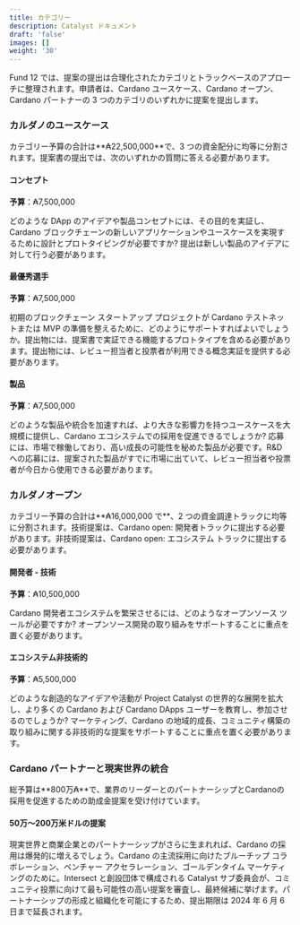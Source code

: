 ```yaml
---
title: カテゴリー
description: Catalyst ドキュメント
draft: 'false'
images: []
weight: '30'
---
```


Fund 12 では、提案の提出は合理化されたカテゴリとトラックベースのアプローチに整理されます。申請者は、Cardano ユースケース、Cardano オープン、Cardano パートナーの 3 つのカテゴリのいずれかに提案を提出します。

### カルダノのユースケース

カテゴリー予算の合計は**₳22,500,000**で、3 つの資金配分に均等に分割されます。提案書の提出では、次のいずれかの質問に答える必要があります。

#### コンセプト

**予算**：₳7,500,000

どのような DApp のアイデアや製品コンセプトには、その目的を実証し、Cardano ブロックチェーンの新しいアプリケーションやユースケースを実現するために設計とプロトタイピングが必要ですか? 提出は新しい製品のアイデアに対して行う必要があります。

#### 最優秀選手

**予算**：₳7,500,000

初期のブロックチェーン スタートアップ プロジェクトが Cardano テストネットまたは MVP の準備を整えるために、どのようにサポートすればよいでしょうか。提出物には、提案書で実証できる機能するプロトタイプを含める必要があります。提出物には、レビュー担当者と投票者が利用できる概念実証を提供する必要があります。

#### 製品

**予算**：₳7,500,000

どのような製品や統合を加速すれば、より大きな影響力を持つユースケースを大規模に提供し、Cardano エコシステムでの採用を促進できるでしょうか? 応募には、市場で稼働しており、高い成長の可能性を秘めた製品が必要です。R&amp;D への応募には、提案された製品がすでに市場に出ていて、レビュー担当者や投票者が今日から使用できる必要があります。

### カルダノオープン

カテゴリー予算の合計は**₳16,000,000 で**、2 つの資金調達トラックに均等に分割されます。技術提案は、Cardano open: 開発者トラックに提出する必要があります。非技術提案は、Cardano open: エコシステム トラックに提出する必要があります。

#### 開発者 - 技術

**予算**：₳10,500,000

Cardano 開発者エコシステムを繁栄させるには、どのようなオープンソース ツールが必要ですか? オープンソース開発の取り組みをサポートすることに重点を置く必要があります。

#### エコシステム非技術的

**予算**：₳5,500,000

どのような創造的なアイデアや活動が Project Catalyst の世界的な展開を拡大し、より多くの Cardano および Cardano DApps ユーザーを教育し、参加させるのでしょうか? マーケティング、Cardano の地域的成長、コミュニティ構築の取り組みに関する非技術的な提案をサポートすることに重点を置く必要があります。

### Cardano パートナーと現実世界の統合

総予算は**800万₳**で、業界のリーダーとのパートナーシップとCardanoの採用を促進するための助成金提案を受け付けています。

#### 50万〜200万米ドルの提案

現実世界と商業企業とのパートナーシップがさらに生まれれば、Cardano の採用は爆発的に増えるでしょう。Cardano の主流採用に向けたブルーチップ コラボレーション、ベンチャー アクセラレーション、ゴールデンタイム マーケティングのために。Intersect と創設団体で構成される Catalyst サブ委員会が、コミュニティ投票に向けて最も可能性の高い提案を審査し、最終候補に挙げます。パートナーシップの形成と組織化を可能にするため、提出期限は 2024 年 6 月 6 日まで延長されます。
